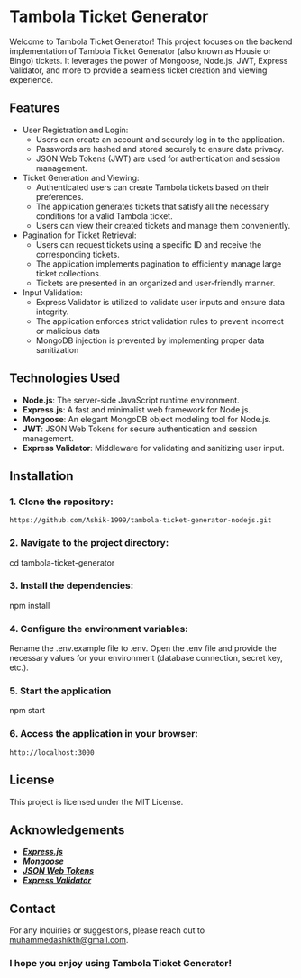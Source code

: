 # **Tambola Ticket Generator** 

Welcome to Tambola Ticket Generator! This project focuses on the backend implementation of Tambola Ticket Generator (also known as Housie or Bingo) tickets. It leverages the power of Mongoose, Node.js, JWT, Express Validator, and more to provide a seamless ticket creation and viewing experience.

## Features

- User Registration and Login:
   - Users can create an account and securely log in to the application.
   - Passwords are hashed and stored securely to ensure data privacy.
   - JSON Web Tokens (JWT) are used for authentication and session management.
- Ticket Generation and Viewing:
   - Authenticated users can create Tambola tickets based on their preferences.
   - The application generates tickets that satisfy all the necessary conditions for a valid Tambola ticket.
   - Users can view their created tickets and manage them conveniently.
- Pagination for Ticket Retrieval:
   - Users can request tickets using a specific ID and receive the corresponding tickets.
   - The application implements pagination to efficiently manage large ticket collections.
   - Tickets are presented in an organized and user-friendly manner.
- Input Validation:
   - Express Validator is utilized to validate user inputs and ensure data integrity.
   - The application enforces strict validation rules to prevent incorrect or malicious data
   - MongoDB injection is prevented by implementing proper data sanitization 

## Technologies Used

- **Node.js**: The server-side JavaScript runtime environment.
- **Express.js**: A fast and minimalist web framework for Node.js.
- **Mongoose**: An elegant MongoDB object modeling tool for Node.js.
- **JWT**: JSON Web Tokens for secure authentication and session management.
- **Express Validator**: Middleware for validating and sanitizing user input.

## Installation

### 1. Clone the repository:
  ``` https://github.com/Ashik-1999/tambola-ticket-generator-nodejs.git ```
### 2. Navigate to the project directory:
   cd tambola-ticket-generator
### 3. Install the dependencies:
   npm install
### 4. Configure the environment variables:
   Rename the .env.example file to .env.
   Open the .env file and provide the necessary values for your environment (database connection, secret key, etc.).
### 5. Start the application
   npm start
### 6. Access the application in your browser:
   ``` http://localhost:3000 ```
   
## License
This project is licensed under the MIT License.

## Acknowledgements
- ***[Express.js](https://expressjs.com/)***
- ***[Mongoose](https://mongoosejs.com/)***
- ***[JSON Web Tokens](https://jwt.io/)***
- ***[Express Validator](https://www.npmjs.com/package/express-validator)***

## Contact
For any inquiries or suggestions, please reach out to [muhammedashikth@gmail.com](muhammedashikth@gmail.com).


### I hope you enjoy using Tambola Ticket Generator!
   
   



